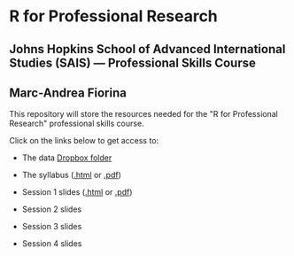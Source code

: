 # R for Professional Research

## Johns Hopkins School of Advanced International Studies (SAIS) — Professional Skills Course

## Marc-Andrea Fiorina

This repository will store the resources needed for the "R for Professional Research" professional skills course.

Click on the links below to get access to:

- The data [Dropbox folder](https://www.dropbox.com/scl/fo/6m5hzlrc82i04oi0qoam7/h?rlkey=7t9p4bfg90gvoybibb9jf7veq&dl=0)

- The syllabus ([.html](https://mfiorina.github.io/mief_sais_r_course/syllabus/mief_r_course_syllabus.html) or [.pdf](https://mfiorina.github.io/mief_sais_r_course/syllabus/mief_r_course_syllabus.pdf))

- Session 1 slides ([.html](https://mfiorina.github.io/mief_sais_r_course/slides/session_1/session_1.html) or [.pdf](https://mfiorina.github.io/mief_sais_r_course/slides/session_1/session_1.pdf))

- Session 2 slides [](([.html](https://mfiorina.github.io/mief_sais_r_course/slides/session_2/session_2.html)))

- Session 3 slides [](([.html](https://mfiorina.github.io/mief_sais_r_course/slides/session_3/session_3.html)))

- Session 4 slides [](([.html](https://mfiorina.github.io/mief_sais_r_course/slides/session_4/session_4.html)))
